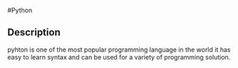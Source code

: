 #Python 

## Description
pyhton is one of the most popular programming language in the world
it has easy to learn syntax and can be used for a variety of programming solution.
